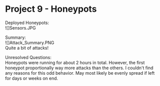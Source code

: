 # Project 9 - Honeypots

Deployed Honeypots:  
![]Sensors.JPG

Summary:  
![]Attack_Summary.PNG  
Quite a bit of attacks!

Unresolved Questions:  
Honeypots were running for about 2 hours in total. However, the first honeypot proportionally way more attacks than the others. I couldn't find any reasons for this odd behavior. May most likely be evenly spread if left for days or weeks on end.